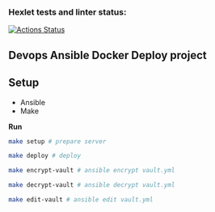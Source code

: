 ### Hexlet tests and linter status:
[![Actions Status](https://github.com/eklmn-777/devops-for-programmers-project-76/workflows/hexlet-check/badge.svg)](https://github.com/eklmn-777/devops-for-programmers-project-76/actions)

## Devops Ansible Docker Deploy project

## Setup

* Ansible
* Make

**Run**

```bash
make setup # prepare server

make deploy # deploy

make encrypt-vault # ansible encrypt vault.yml

make decrypt-vault # ansible decrypt vault.yml

make edit-vault # ansible edit vault.yml
```